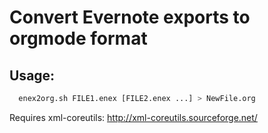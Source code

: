 # Convert Evernote exports to orgmode format

## Usage: 

``` bash
  enex2org.sh FILE1.enex [FILE2.enex ...] > NewFile.org
```

Requires xml-coreutils: http://xml-coreutils.sourceforge.net/
